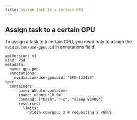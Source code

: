 ```yaml
---
title: Assign task to a certain GPU
---
```


## Assign task to a certain GPU 

To assign a task to a certain GPU, you need only to assign the `nvidia.com/use-gpuuuid` in annotations field.

```
apiVersion: v1
kind: Pod
metadata:
  name: gpu-pod
  annotations:
    nvidia.com/use-gpuuuid: "GPU-123456"
spec:
  containers:
    - name: ubuntu-container
      image: ubuntu:18.04
      command: ["bash", "-c", "sleep 86400"]
      resources:
        limits:
          nvidia.com/gpu: 2 # requesting 2 vGPUs
```